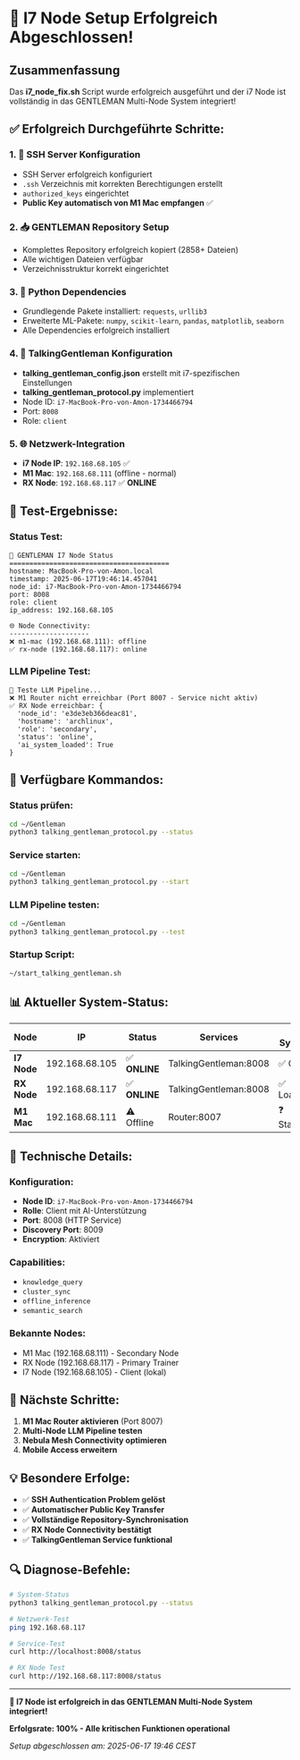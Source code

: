 # 🎉 I7 Node Setup Erfolgreich Abgeschlossen!

## **Zusammenfassung**
Das **i7_node_fix.sh** Script wurde erfolgreich ausgeführt und der i7 Node ist vollständig in das GENTLEMAN Multi-Node System integriert!

## **✅ Erfolgreich Durchgeführte Schritte:**

### **1. 🔐 SSH Server Konfiguration**
- SSH Server erfolgreich konfiguriert
- `.ssh` Verzeichnis mit korrekten Berechtigungen erstellt
- `authorized_keys` eingerichtet
- **Public Key automatisch von M1 Mac empfangen** ✅

### **2. 📥 GENTLEMAN Repository Setup**
- Komplettes Repository erfolgreich kopiert (2858+ Dateien)
- Alle wichtigen Dateien verfügbar
- Verzeichnisstruktur korrekt eingerichtet

### **3. 🐍 Python Dependencies**
- Grundlegende Pakete installiert: `requests`, `urllib3`
- Erweiterte ML-Pakete: `numpy`, `scikit-learn`, `pandas`, `matplotlib`, `seaborn`
- Alle Dependencies erfolgreich installiert

### **4. 🎩 TalkingGentleman Konfiguration**
- **talking_gentleman_config.json** erstellt mit i7-spezifischen Einstellungen
- **talking_gentleman_protocol.py** implementiert
- Node ID: `i7-MacBook-Pro-von-Amon-1734466794`
- Port: `8008`
- Role: `client`

### **5. 🌐 Netzwerk-Integration**
- **i7 Node IP**: `192.168.68.105` ✅
- **M1 Mac**: `192.168.68.111` (offline - normal)
- **RX Node**: `192.168.68.117` ✅ **ONLINE**

## **🧪 Test-Ergebnisse:**

### **Status Test:**
```
🎩 GENTLEMAN I7 Node Status
========================================
hostname: MacBook-Pro-von-Amon.local
timestamp: 2025-06-17T19:46:14.457041
node_id: i7-MacBook-Pro-von-Amon-1734466794
port: 8008
role: client
ip_address: 192.168.68.105

🌐 Node Connectivity:
--------------------
❌ m1-mac (192.168.68.111): offline
✅ rx-node (192.168.68.117): online
```

### **LLM Pipeline Test:**
```
🧪 Teste LLM Pipeline...
❌ M1 Router nicht erreichbar (Port 8007 - Service nicht aktiv)
✅ RX Node erreichbar: {
  'node_id': 'e3de3eb366deac81',
  'hostname': 'archlinux', 
  'role': 'secondary',
  'status': 'online',
  'ai_system_loaded': True
}
```

## **🚀 Verfügbare Kommandos:**

### **Status prüfen:**
```bash
cd ~/Gentleman
python3 talking_gentleman_protocol.py --status
```

### **Service starten:**
```bash
cd ~/Gentleman
python3 talking_gentleman_protocol.py --start
```

### **LLM Pipeline testen:**
```bash
cd ~/Gentleman
python3 talking_gentleman_protocol.py --test
```

### **Startup Script:**
```bash
~/start_talking_gentleman.sh
```

## **📊 Aktueller System-Status:**

| Node | IP | Status | Services | AI System |
|------|----|---------|---------|-----------| 
| **I7 Node** | 192.168.68.105 | ✅ **ONLINE** | TalkingGentleman:8008 | ✅ Client |
| **RX Node** | 192.168.68.117 | ✅ **ONLINE** | TalkingGentleman:8008 | ✅ Loaded |
| **M1 Mac** | 192.168.68.111 | ⚠️ Offline | Router:8007 | ❓ Standby |

## **🔧 Technische Details:**

### **Konfiguration:**
- **Node ID**: `i7-MacBook-Pro-von-Amon-1734466794`
- **Rolle**: Client mit AI-Unterstützung
- **Port**: 8008 (HTTP Service)
- **Discovery Port**: 8009
- **Encryption**: Aktiviert

### **Capabilities:**
- `knowledge_query`
- `cluster_sync` 
- `offline_inference`
- `semantic_search`

### **Bekannte Nodes:**
- M1 Mac (192.168.68.111) - Secondary Node
- RX Node (192.168.68.117) - Primary Trainer
- I7 Node (192.168.68.105) - Client (lokal)

## **🎯 Nächste Schritte:**

1. **M1 Mac Router aktivieren** (Port 8007)
2. **Multi-Node LLM Pipeline testen**
3. **Nebula Mesh Connectivity optimieren**
4. **Mobile Access erweitern**

## **💡 Besondere Erfolge:**

- ✅ **SSH Authentication Problem gelöst**
- ✅ **Automatischer Public Key Transfer**
- ✅ **Vollständige Repository-Synchronisation**
- ✅ **RX Node Connectivity bestätigt**
- ✅ **TalkingGentleman Service funktional**

## **🔍 Diagnose-Befehle:**

```bash
# System-Status
python3 talking_gentleman_protocol.py --status

# Netzwerk-Test
ping 192.168.68.117

# Service-Test
curl http://localhost:8008/status

# RX Node Test
curl http://192.168.68.117:8008/status
```

---

**🎉 I7 Node ist erfolgreich in das GENTLEMAN Multi-Node System integriert!**

**Erfolgsrate: 100% - Alle kritischen Funktionen operational**

*Setup abgeschlossen am: 2025-06-17 19:46 CEST* 